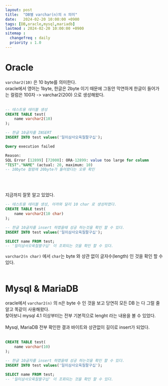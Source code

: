 ```yaml
---
layout: post
title:  "DB별 varchar(n)의 n 의미"
date:   2024-02-20 10:00:00 +0900
tags: [DB,oracle,mysql,mariadb]
lastmod : 2024-02-20 10:00:00 +0900
sitemap :
  changefreq : daily
  priority : 1.0
---
```

# Oracle

`varchar2(10)` 은 10 byte를 의미한다.<br>
oracle에서 영어는 1byte, 한글은 2byte 이기 때문에 그동안 막연하게 한글이 들어가는 컬럼은 100자 -> varchar2(200) 으로 생성해왔다.<br>
<br>

```sql
-- 테스트용 테이블 생성
CREATE TABLE test(
	name varchar2(10)
);

-- 한글 10글자를 INSERT
INSERT INTO test values('일이삼사오육칠팔구십');

Query execution failed

Reason:
SQL Error [12899] [72000]: ORA-12899: value too large for column
"TEST"."NAME" (actual: 20, maximum: 10)
-- 10byte 컬럼에 20byte가 들어왔다는 오류 확인
```
<br><br>

지금까지 잘못 알고 있었다.<br>

```sql
-- 테스트용 테이블 생성, 아까와 달리 10 char 로 생성하였다.
CREATE TABLE test(
	name varchar2(10 char)
);

-- 한글 10글자를 insert 하였을때 성공 하는것을 확인 할 수 있다.
INSERT INTO test values('일이삼사오육칠팔구십');

SELECT name FROM test;
-- '일이삼사오육칠팔구십' 이 조회되는 것을 확인 할 수 있다.

```

`varchar2(n char)` 에서 `char`는 byte 와 상관 없이 글자수(length) 인 것을 확인 할 수 있다.<br><br>


# Mysql & MariaDB

oracle에서 `varchar2(n)` 의 n은 byte 수 인 것을 보고 당연히 모든 DB 는 다 그럴 줄 알고 똑같이 사용해왔다.<br>
찾아보니 mysql 4.1 이상부터는 전부 기본적으로 lenght 라는 내용을 볼 수 있었다.<br>
<br>
Mysql, MariaDB 전부 확인한 결과 바이트와 상관없이 길이로 insert가 되었다.<br>
<br>

```sql
CREATE TABLE test(
	name varchar(10)
);

-- 한글 10글자를 insert 하였을때 성공 하는것을 확인 할 수 있다.
INSERT INTO test values('일이삼사오육칠팔구십');

SELECT name FROM test;
-- '일이삼사오육칠팔구십' 이 조회되는 것을 확인 할 수 있다.
```


